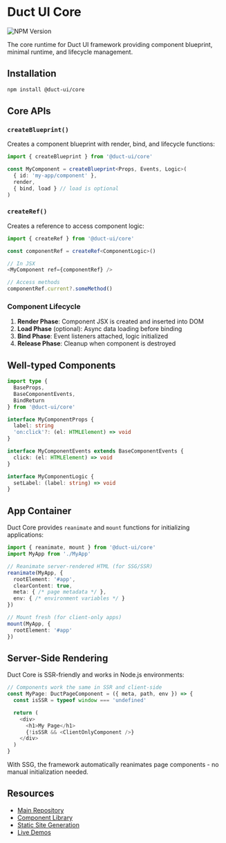 # Duct UI Core

![NPM Version](https://img.shields.io/npm/v/%40duct-ui%2Fcore)

The core runtime for Duct UI framework providing component blueprint, minimal runtime, and lifecycle management.

## Installation

```bash
npm install @duct-ui/core
```

## Core APIs

### `createBlueprint()`
Creates a component blueprint with render, bind, and lifecycle functions:

```typescript
import { createBlueprint } from '@duct-ui/core'

const MyComponent = createBlueprint<Props, Events, Logic>(
  { id: 'my-app/component' },
  render,
  { bind, load } // load is optional
)
```

### `createRef()`
Creates a reference to access component logic:

```typescript
import { createRef } from '@duct-ui/core'

const componentRef = createRef<ComponentLogic>()

// In JSX
<MyComponent ref={componentRef} />

// Access methods
componentRef.current?.someMethod()
```

### Component Lifecycle

1. **Render Phase**: Component JSX is created and inserted into DOM
2. **Load Phase** (optional): Async data loading before binding
3. **Bind Phase**: Event listeners attached, logic initialized
4. **Release Phase**: Cleanup when component is destroyed

## Well-typed Components

```typescript
import type {
  BaseProps,
  BaseComponentEvents,
  BindReturn
} from '@duct-ui/core'

interface MyComponentProps {
  label: string
  'on:click'?: (el: HTMLElement) => void
}

interface MyComponentEvents extends BaseComponentEvents {
  click: (el: HTMLElement) => void
}

interface MyComponentLogic {
  setLabel: (label: string) => void
}
```

## App Container

Duct Core provides `reanimate` and `mount` functions for initializing applications:

```typescript
import { reanimate, mount } from '@duct-ui/core'
import MyApp from './MyApp'

// Reanimate server-rendered HTML (for SSG/SSR)
reanimate(MyApp, {
  rootElement: '#app',
  clearContent: true,
  meta: { /* page metadata */ },
  env: { /* environment variables */ }
})

// Mount fresh (for client-only apps)
mount(MyApp, {
  rootElement: '#app'
})
```

## Server-Side Rendering

Duct Core is SSR-friendly and works in Node.js environments:

```typescript
// Components work the same in SSR and client-side
const MyPage: DuctPageComponent = ({ meta, path, env }) => {
  const isSSR = typeof window === 'undefined'

  return (
    <div>
      <h1>My Page</h1>
      {!isSSR && <ClientOnlyComponent />}
    </div>
  )
}
```

With SSG, the framework automatically reanimates page components - no manual initialization needed.

## Resources

- [Main Repository](https://github.com/navilan/duct-ui)
- [Component Library](https://www.npmjs.com/package/@duct-ui/components)
- [Static Site Generation](https://www.npmjs.com/package/@duct-ui/cli)
- [Live Demos](https://duct-ui.org)
